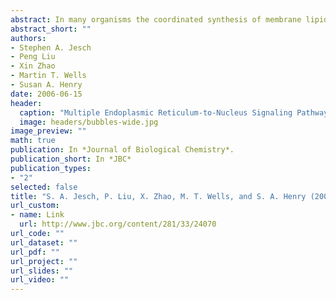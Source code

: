```yaml
---
abstract: In many organisms the coordinated synthesis of membrane lipids is controlled by feedback systems that regulate the transcription of target genes. However, a complete description of the transcriptional changes that accompany the remodeling of membrane phospholipids has not been reported. To identify metabolic signaling networks that coordinate phospholipid metabolism with gene expression, we profiled the sequential and temporal changes in genome-wide expression that accompany alterations in phospholipid metabolism induced by inositol supplementation in yeast. This analysis identified six distinct expression responses, which included phospholipid biosynthetic genes regulated by Opi1p, endoplasmic reticulum (ER) luminal protein folding chaperone and oxidoreductase genes regulated by the unfolded protein response pathway, lipid-remodeling genes regulated by Mga2p, as well as genes involved in ribosome biogenesis, cytosolic stress response, and purine and amino acid metabolism. We also report that the unfolded protein response pathway is rapidly inactivated by inositol supplementation and demonstrate that the response of the unfolded protein response pathway to inositol is separable from the response mediated by Opi1p. These data indicate that altering phospholipid metabolism produces signals that are relayed through numerous distinct ER-to-nucleus signaling pathways and, thereby, produce an integrated transcriptional response. We propose that these signals are generated in the ER by increased flux through the pathway of phosphatidylinositol synthesis.
abstract_short: ""
authors:
- Stephen A. Jesch
- Peng Liu
- Xin Zhao
- Martin T. Wells
- Susan A. Henry
date: 2006-06-15
header:
  caption: "Multiple Endoplasmic Reticulum-to-Nucleus Signaling Pathways Coordinate Phospholipid Metabolism with Gene Expression by Distinct Mechanisms"
  image: headers/bubbles-wide.jpg
image_preview: ""
math: true
publication: In *Journal of Biological Chemistry*.
publication_short: In *JBC*
publication_types:
- "2"
selected: false
title: "S. A. Jesch, P. Liu, X. Zhao, M. T. Wells, and S. A. Henry (2006). Multiple Endoplasmic Reticulum-to-Nucleus Signaling Pathways Coordinate Phospholipid Metabolism with Gene Expression by Distinct Mechanisms. Journal of Biological Chemistry, 281:24070-24083."
url_custom:
- name: Link
  url: http://www.jbc.org/content/281/33/24070
url_code: ""
url_dataset: ""
url_pdf: ""
url_project: ""
url_slides: ""
url_video: ""
---
```

